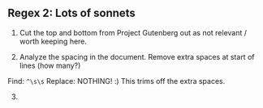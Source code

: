 ## Regex 2: Lots of sonnets

1. Cut the top and bottom from Project Gutenberg out as not relevant / worth keeping here. 

2. Analyze the spacing in the document. Remove extra spaces at start of lines (how many?)

Find: `^\s\s`
Replace: NOTHING! :) This trims off the extra spaces.

3. 